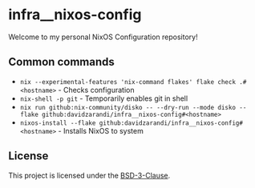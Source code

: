 # infra__nixos-config

Welcome to my personal NixOS Configuration repository!

## Common commands

- `nix --experimental-features 'nix-command flakes' flake check .#<hostname>` - Checks configuration
- `nix-shell -p git` - Temporarily enables git in shell
- `nix run github:nix-community/disko -- --dry-run --mode disko --flake github:davidzarandi/infra__nixos-config#<hostname>`
- `nixos-install --flake github:davidzarandi/infra__nixos-config#<hostname>` - Installs NixOS to system

## License

This project is licensed under the [BSD-3-Clause](LICENSE).